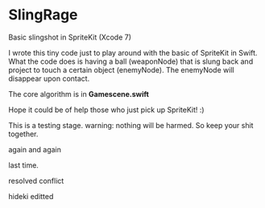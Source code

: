 # SlingRage
Basic slingshot in SpriteKit (Xcode 7)

I wrote this tiny code just to play around with the basic of SpriteKit in Swift.
What the code does is having a ball (weaponNode) that is slung back and project to touch a certain object (enemyNode).
The enemyNode will disappear upon contact.

The core algorithm is in **Gamescene.swift**

Hope it could be of help those who just pick up SpriteKit! :)

This is a testing stage. warning: nothing will be harmed. So keep your shit together.

again
 and again

 last time.

resolved conflict

hideki editted
